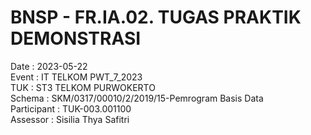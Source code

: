 # BNSP - FR.IA.02. TUGAS PRAKTIK DEMONSTRASI

Date : 2023-05-22  
Event : IT TELKOM PWT_7_2023  
TUK : ST3 TELKOM PURWOKERTO  
Schema : SKM/0317/00010/2/2019/15-Pemrogram Basis Data  
Participant : TUK-003.001100  
Assessor : Sisilia Thya Safitri  